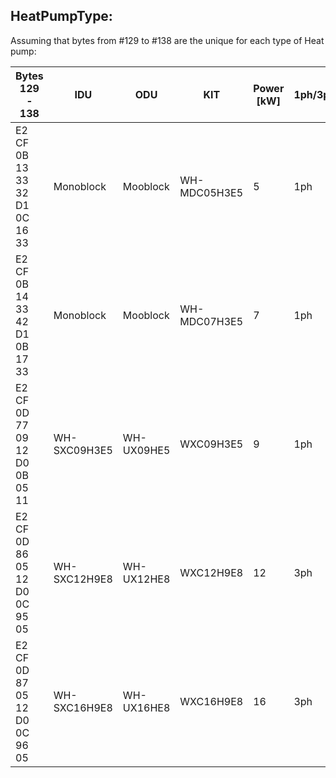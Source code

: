 ## HeatPumpType:

Assuming that bytes from #129 to #138 are the unique for each type of Heat pump:

|  Bytes 129 - 138 | IDU | ODU | KIT | Power [kW] | 1ph/3ph | T-CAP/HP |
| --- | --- | --- | --- | --- | --- | ---|
| E2 CF 0B 13 33 32 D1 0C 16 33 | Monoblock | Mooblock | WH-MDC05H3E5 | 5 | 1ph | HP |
| E2 CF 0B 14 33 42 D1 0B 17 33 | Monoblock | Mooblock | WH-MDC07H3E5 | 7 | 1ph | HP |
| E2 CF 0D 77 09 12 D0 0B 05 11 | WH-SXC09H3E5 | WH-UX09HE5 | WXC09H3E5 | 9 | 1ph | T-CAP |
| E2 CF 0D 86 05 12 D0 0C 95 05 | WH-SXC12H9E8 | WH-UX12HE8 | WXC12H9E8 | 12 | 3ph | T-CAP |
| E2 CF 0D 87 05 12 D0 0C 96 05 | WH-SXC16H9E8 | WH-UX16HE8 | WXC16H9E8 | 16 | 3ph | T-CAP |

